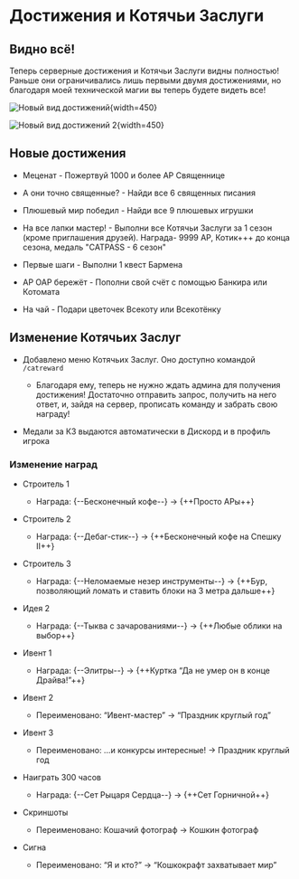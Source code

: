 # Достижения и Котячьи Заслуги

## Видно всё!

Теперь серверные достижения и Котячьи Заслуги видны полностью! Раньше они ограничивались лишь первыми двумя достижениями, но благодаря моей технической магии вы теперь будете видеть все!

![Новый вид достижений](../assets/adv_main.jpg){width=450}

![Новый вид достижений 2](../assets/adv_catpass.jpg){width=450}

## Новые достижения

- Меценат - Пожертвуй 1000 и более АР Священнице

- А они точно священные? - Найди все 6 священных писания

- Плюшевый мир победил - Найди все 9 плюшевых игрушки

- На все лапки мастер! - Выполни все Котячьи Заслуги за 1 сезон (кроме приглашения друзей). Награда- 9999 АР, Котик+++ до конца сезона, медаль "CATPASS - 6 сезон"

- Первые шаги - Выполни 1 квест Бармена

- АР ОАР бережёт - Пополни свой счёт с помощью Банкира или Котомата

- На чай - Подари цветочек Всекоту или Всекотёнку

## Изменение Котячьих Заслуг

- Добавлено меню Котячьих Заслуг. Оно доступно командой `/catreward`

    - Благодаря ему, теперь не нужно ждать админа для получения достижения! Достаточно отправить запрос, получить на него ответ, и, зайдя на сервер, прописать команду и забрать свою награду!

- Медали за КЗ выдаются автоматически в Дискорд и в профиль игрока

### Изменение наград

- Строитель 1

    - Награда: {--Бесконечный кофе--} → {++Просто АРы++}

- Строитель 2

    - Награда: {--Дебаг-стик--} → {++Бесконечный кофе на Спешку II++}

- Строитель 3

    - Награда: {--Неломаемые незер инструменты--} → {++Бур, позволяющий ломать и ставить блоки на 3 метра дальше++}

- Идея 2

    - Награда: {--Тыква с зачарованиями--} → {++Любые облики на выбор++}

- Ивент 1

    - Награда: {--Элитры--} → {++Куртка “Да не умер он в конце Драйва!”++}

- Ивент 2

    - Переименовано: “Ивент-мастер” -> “Праздник круглый год”

- Ивент 3

    - Переименовано: …и конкурсы интересные! → Праздник круглый год

- Наиграть 300 часов

    - Награда: {--Сет Рыцаря Сердца--} → {++Сет Горничной++}

- Скриншоты

    - Переименовано: Кошачий фотограф → Кошкин фотограф

- Сигна

    - Переименовано: “Я и кто?” -> “Кошкокрафт захватывает мир”